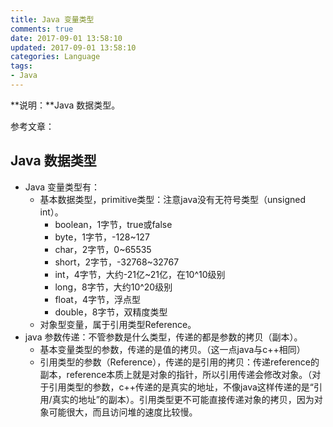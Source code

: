 ```yaml
---
title: Java 变量类型
comments: true
date: 2017-09-01 13:58:10
updated: 2017-09-01 13:58:10
categories: Language
tags:
- Java
---
```


**说明：**Java 数据类型。
<!-- more -->


参考文章：


## Java 数据类型

* Java 变量类型有：
    * 基本数据类型，primitive类型：注意java没有无符号类型（unsigned int）。
        * boolean，1字节，true或false
        * byte，1字节，-128~127
        * char，2字节，0~65535
        * short，2字节，-32768~32767
        * int，4字节，大约-21亿~21亿，在10^10级别
        * long，8字节，大约10^20级别
        * float，4字节，浮点型
        * double，8字节，双精度类型
    * 对象型变量，属于引用类型Reference。
* java 参数传递：不管参数是什么类型，传递的都是参数的拷贝（副本）。
    * 基本变量类型的参数，传递的是值的拷贝。（这一点java与c++相同）
    * 引用类型的参数（Reference），传递的是引用的拷贝：传递reference的副本，reference本质上就是对象的指针，所以引用传递会修改对象。（对于引用类型的参数，c++传递的是真实的地址，不像java这样传递的是“引用/真实的地址”的副本）。引用类型更不可能直接传递对象的拷贝，因为对象可能很大，而且访问堆的速度比较慢。